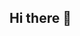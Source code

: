## Hi there 👋

<!-- [![GitHub Streak](https://nirzak-streak-stats.vercel.app?user=anselumjuju)](https://git.io/streak-stats) -->
